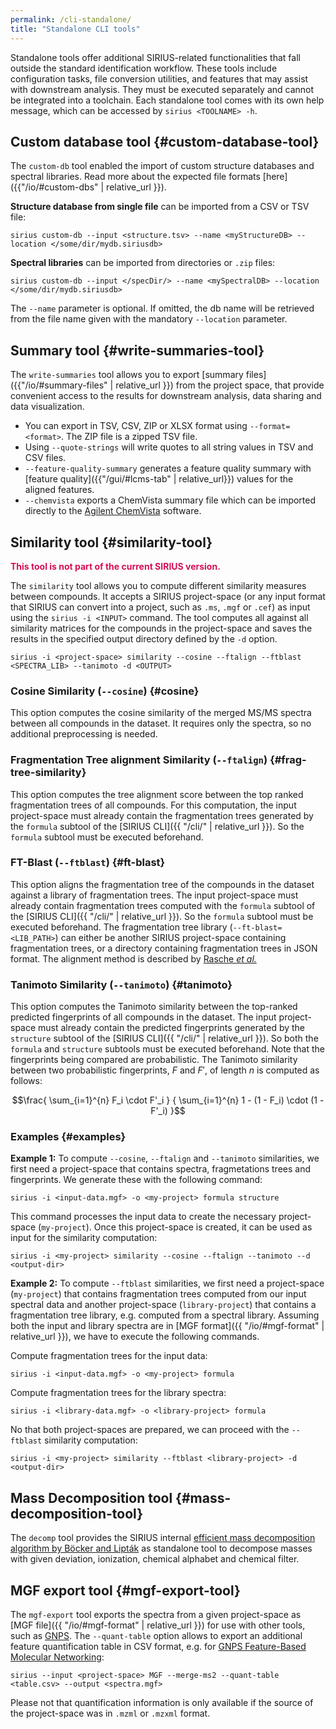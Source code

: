 ```yaml
---
permalink: /cli-standalone/
title: "Standalone CLI tools"
---
```

Standalone tools offer additional SIRIUS-related functionalities that fall outside the standard identification workflow.
These tools include configuration tasks, file conversion utilities, and features that may assist with downstream analysis.
They must be executed separately and cannot be integrated into a toolchain.
Each standalone tool comes with its own
help message, which can be accessed by `sirius <TOOLNAME> -h`.


## Custom database tool {#custom-database-tool}
The `custom-db` tool enabled the import of custom structure databases and spectral libraries. Read more about the expected file formats [here]({{"/io/#custom-dbs" | relative_url }}).

**Structure database from single file** can be imported from a CSV or TSV file:
```shell
sirius custom-db --input <structure.tsv> --name <myStructureDB> --location </some/dir/mydb.siriusdb>
```

**Spectral libraries** can be imported from directories or `.zip` files:
```shell
sirius custom-db --input </specDir/> --name <mySpectralDB> --location </some/dir/mydb.siriusdb>
```
The `--name` parameter is optional. If omitted, the db name will be retrieved from the file name given with the mandatory `--location` parameter.



## Summary tool {#write-summaries-tool}

The `write-summaries` tool allows you to export [summary files]({{"/io/#summary-files" | relative_url }}) from the project space, that provide convenient access to the results for downstream analysis, data sharing and data visualization. 
- You can export in TSV, CSV, ZIP or XLSX format using `--format=<format>`. The ZIP file is a zipped TSV file. 
- Using `--quote-strings` will write quotes to all string values in TSV and CSV files. 
- `--feature-quality-summary` generates a feature quality summary with [feature quality]({{"/gui/#lcms-tab" | relative_url}}) values for the aligned features. 
- `--chemvista` exports a ChemVista summary file which can be imported directly to the [Agilent ChemVista](https://www.agilent.com/en/product/software-informatics/mass-spectrometry-software/library-management) software. 


## Similarity tool {#similarity-tool}

<span style="color:#d40f57">**This tool is not part of the current SIRIUS version.**</span>

The `similarity` tool allows you to compute different similarity measures between compounds.
It accepts a SIRIUS project-space (or any input format that SIRIUS can convert into a project, such as `.ms`, `.mgf` or `.cef`) 
as input using the `sirius -i <INPUT>` command.
The tool computes all against all similarity matrices for the compounds in
the project-space and saves the results in the specified output directory defined by the `-d` option.

```shell
sirius -i <project-space> similarity --cosine --ftalign --ftblast <SPECTRA_LIB> --tanimoto -d <OUTPUT>
```

### Cosine Similarity   (`--cosine`) {#cosine}
This option computes the cosine similarity of the merged MS/MS spectra between all compounds in the dataset.
It requires only the spectra, so no additional preprocessing is needed.

### Fragmentation Tree alignment Similarity  (`--ftalign`) {#frag-tree-similarity}
This option computes the tree alignment score between the top ranked fragmentation trees of all compounds.
For this computation, the input project-space must already contain the fragmentation trees generated by the `formula` subtool of the [SIRIUS CLI]({{ "/cli/" | relative_url }}). So the `formula` subtool must be executed beforehand. 

### FT-Blast (`--ftblast`) {#ft-blast}
This option aligns the fragmentation tree of the compounds in the dataset against a library of fragmentation trees. 
The input project-space must already contain fragmentation trees computed with the `formula` subtool of the [SIRIUS CLI]({{ "/cli/" | relative_url }}).
So the `formula` subtool must be executed beforehand. The fragmentation tree library (`--ft-blast=<LIB_PATH>`) can either be another
SIRIUS project-space containing fragmentation trees, or a directory containing fragmentation trees in JSON format.
The alignment method is described by [Rasche *et al.*](https://doi.org/10.1021/ac300304u)

### Tanimoto Similarity (`--tanimoto`) {#tanimoto}
This option computes the Tanimoto similarity between the top-ranked predicted fingerprints of all compounds in the dataset.
The input project-space must already contain the predicted fingerprints generated by the `structure` subtool of the [SIRIUS CLI]({{ "/cli/" | relative_url }}).
So both the `formula` and `structure` subtools must be executed beforehand.
Note that the fingerprints being compared are probabilistic. The Tanimoto similarity
between two probabilistic fingerprints, 
$F$ and $F'$, of length $n$ is computed as follows:

$$\frac{ \sum_{i=1}^{n} F_i \cdot F'_i } { \sum_{i=1}^{n} 1 - (1 - F_i) \cdot (1 - F'_i) }$$

### Examples {#examples}

**Example 1:**
To compute  `--cosine`, `--ftalign`  and `--tanimoto` similarities, we first need a project-space
that contains spectra, fragmetations trees and fingerprints. We generate these with the following command:
```shell
sirius -i <input-data.mgf> -o <my-project> formula structure
```

This command processes the input data to create the necessary project-space (`my-project`). 
Once this project-space is created, it can be used as input for the similarity computation:
```shell
sirius -i <my-project> similarity --cosine --ftalign --tanimoto --d <output-dir>
```

**Example 2:**
To compute `--ftblast` similarities, we first need a project-space (`my-project`)
that contains fragmentation trees computed from our input spectral data and another project-space (`library-project`) that contains a fragmentation tree library, e.g. computed from a spectral library. 
Assuming both the input and library spectra are in [MGF format]({{ "/io/#mgf-format" | relative_url }}), we have to execute 
the following commands.

Compute fragmentation trees for the input data:
```shell
sirius -i <input-data.mgf> -o <my-project> formula
```

Compute fragmentation trees for the library spectra:
```shell
sirius -i <library-data.mgf> -o <library-project> formula
```

No that both project-spaces are prepared, we can proceed with the `--ftblast` similarity computation:
```shell
sirius -i <my-project> similarity --ftblast <library-project> -d <output-dir>
```

## Mass Decomposition tool {#mass-decomposition-tool}
The `decomp` tool provides the SIRIUS internal [efficient mass decomposition 
algorithm by Böcker and Lipták](https://doi.org/10.1145/1066677.1066715) as standalone tool to decompose masses with given deviation, ionization, chemical alphabet and chemical filter.

## MGF export tool {#mgf-export-tool}
The `mgf-export` tool exports the spectra from a given project-space as [MGF file]({{ "/io/#mgf-format" | relative_url }}) for use with other tools, such as [GNPS](https://gnps.ucsd.edu/ProteoSAFe/static/gnps-splash.jsp).
The `--quant-table` option allows to export an additional feature quantification table in CSV format,
e.g. for [GNPS Feature-Based Molecular Networking](https://ccms-ucsd.github.io/GNPSDocumentation/featurebasedmolecularnetworking/):
```shell
sirius --input <project-space> MGF --merge-ms2 --quant-table <table.csv> --output <spectra.mgf>
```
Please not that quantification information is only available if the source of the project-space was in `.mzml` or `.mzxml` format.